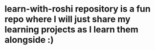 # learn-with-roshi repository is a fun repo where I will just share my learning projects as I learn them alongside :)
